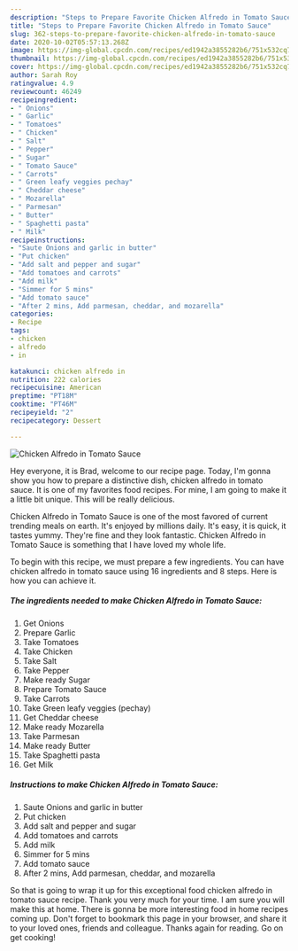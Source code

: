 ```yaml
---
description: "Steps to Prepare Favorite Chicken Alfredo in Tomato Sauce"
title: "Steps to Prepare Favorite Chicken Alfredo in Tomato Sauce"
slug: 362-steps-to-prepare-favorite-chicken-alfredo-in-tomato-sauce
date: 2020-10-02T05:57:13.268Z
image: https://img-global.cpcdn.com/recipes/ed1942a3855282b6/751x532cq70/chicken-alfredo-in-tomato-sauce-recipe-main-photo.jpg
thumbnail: https://img-global.cpcdn.com/recipes/ed1942a3855282b6/751x532cq70/chicken-alfredo-in-tomato-sauce-recipe-main-photo.jpg
cover: https://img-global.cpcdn.com/recipes/ed1942a3855282b6/751x532cq70/chicken-alfredo-in-tomato-sauce-recipe-main-photo.jpg
author: Sarah Roy
ratingvalue: 4.9
reviewcount: 46249
recipeingredient:
- " Onions"
- " Garlic"
- " Tomatoes"
- " Chicken"
- " Salt"
- " Pepper"
- " Sugar"
- " Tomato Sauce"
- " Carrots"
- " Green leafy veggies pechay"
- " Cheddar cheese"
- " Mozarella"
- " Parmesan"
- " Butter"
- " Spaghetti pasta"
- " Milk"
recipeinstructions:
- "Saute Onions and garlic in butter"
- "Put chicken"
- "Add salt and pepper and sugar"
- "Add tomatoes and carrots"
- "Add milk"
- "Simmer for 5 mins"
- "Add tomato sauce"
- "After 2 mins, Add parmesan, cheddar, and mozarella"
categories:
- Recipe
tags:
- chicken
- alfredo
- in

katakunci: chicken alfredo in 
nutrition: 222 calories
recipecuisine: American
preptime: "PT18M"
cooktime: "PT46M"
recipeyield: "2"
recipecategory: Dessert

---
```



![Chicken Alfredo in Tomato Sauce](https://img-global.cpcdn.com/recipes/ed1942a3855282b6/751x532cq70/chicken-alfredo-in-tomato-sauce-recipe-main-photo.jpg)

Hey everyone, it is Brad, welcome to our recipe page. Today, I'm gonna show you how to prepare a distinctive dish, chicken alfredo in tomato sauce. It is one of my favorites food recipes. For mine, I am going to make it a little bit unique. This will be really delicious.

Chicken Alfredo in Tomato Sauce is one of the most favored of current trending meals on earth. It's enjoyed by millions daily. It's easy, it is quick, it tastes yummy. They're fine and they look fantastic. Chicken Alfredo in Tomato Sauce is something that I have loved my whole life.




To begin with this recipe, we must prepare a few ingredients. You can have chicken alfredo in tomato sauce using 16 ingredients and 8 steps. Here is how you can achieve it.

<!--inarticleads1-->

##### The ingredients needed to make Chicken Alfredo in Tomato Sauce:

1. Get  Onions
1. Prepare  Garlic
1. Take  Tomatoes
1. Take  Chicken
1. Take  Salt
1. Take  Pepper
1. Make ready  Sugar
1. Prepare  Tomato Sauce
1. Take  Carrots
1. Take  Green leafy veggies (pechay)
1. Get  Cheddar cheese
1. Make ready  Mozarella
1. Take  Parmesan
1. Make ready  Butter
1. Take  Spaghetti pasta
1. Get  Milk




<!--inarticleads2-->

##### Instructions to make Chicken Alfredo in Tomato Sauce:

1. Saute Onions and garlic in butter
1. Put chicken
1. Add salt and pepper and sugar
1. Add tomatoes and carrots
1. Add milk
1. Simmer for 5 mins
1. Add tomato sauce
1. After 2 mins, Add parmesan, cheddar, and mozarella




So that is going to wrap it up for this exceptional food chicken alfredo in tomato sauce recipe. Thank you very much for your time. I am sure you will make this at home. There is gonna be more interesting food in home recipes coming up. Don't forget to bookmark this page in your browser, and share it to your loved ones, friends and colleague. Thanks again for reading. Go on get cooking!
